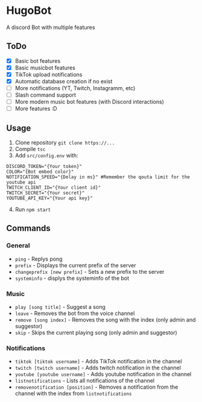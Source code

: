 # HugoBot
A discord Bot with multiple features

## ToDo
- [x] Basic bot features
- [x] Basic musicbot features
- [x] TikTok upload notifications
- [x] Automatic database creation if no exist
- [ ] More notifications (YT, Twitch, Instagramm, etc)
- [ ] Slash command support
- [ ] More modern music bot features (with Discord interactions)
- [ ] More features :D

## Usage
1. Clone repository `git clone https://...`
2. Compile `tsc`
3. Add `src/config.env` with:
```env
DISCORD_TOKEN="{Your token}"
COLOR="{Bot embed color}"
NOTIFICATION_SPEED="{Delay in ms}" #Remember the qouta limit for the youtube api
TWITCH_CLIENT_ID="{Your client id}"
TWITCH_SECRET="{Your secret}"
YOUTUBE_API_KEY="{Your api key}"
```
4. Run `npm start`

## Commands
### General
- `ping` - Replys pong
- `prefix` - Displays the current prefix of the server
- `changeprefix [new prefix]` - Sets a new prefix to the server
- `systeminfo` - displys the systeminfo of the bot
### Music
- `play [song title]` - Suggest a song
- `leave` - Removes the bot from the voice channel
- `remove [song index]` - Removes the song with the index (only admin and suggestor)
- `skip` - Skips the current playing song (only admin and suggestor)
### Notifications
- `tiktok [tiktok username]` - Adds TikTok notification in the channel
- `twitch [twitch username]` - Adds twitch notification in the channel
- `youtube [youtube username]` - Adds youtube notification in the channel
- `listnotifications` - Lists all notifications of the channel
- `removenotification [position]` - Removes a notification from the channel with the index from `listnotifications`